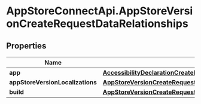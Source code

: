 # AppStoreConnectApi.AppStoreVersionCreateRequestDataRelationships

## Properties

Name | Type | Description | Notes
------------ | ------------- | ------------- | -------------
**app** | [**AccessibilityDeclarationCreateRequestDataRelationshipsApp**](AccessibilityDeclarationCreateRequestDataRelationshipsApp.md) |  | 
**appStoreVersionLocalizations** | [**AppStoreVersionCreateRequestDataRelationshipsAppStoreVersionLocalizations**](AppStoreVersionCreateRequestDataRelationshipsAppStoreVersionLocalizations.md) |  | [optional] 
**build** | [**AppStoreVersionCreateRequestDataRelationshipsBuild**](AppStoreVersionCreateRequestDataRelationshipsBuild.md) |  | [optional] 


